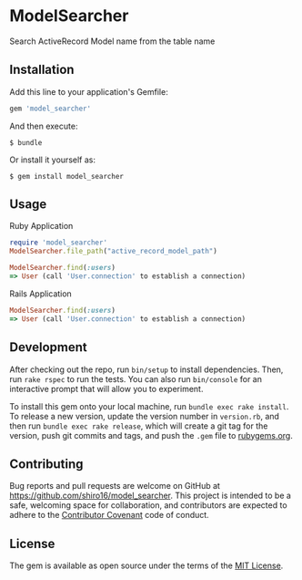 # ModelSearcher

Search ActiveRecord Model name from the table name

## Installation

Add this line to your application's Gemfile:

```ruby
gem 'model_searcher'
```

And then execute:

    $ bundle

Or install it yourself as:

    $ gem install model_searcher

## Usage

Ruby Application

```ruby
require 'model_searcher'
ModelSearcher.file_path("active_record_model_path")

ModelSearcher.find(:users)
=> User (call 'User.connection' to establish a connection)
```

Rails Application

```ruby
ModelSearcher.find(:users)
=> User (call 'User.connection' to establish a connection)
```

## Development

After checking out the repo, run `bin/setup` to install dependencies. Then, run `rake rspec` to run the tests. You can also run `bin/console` for an interactive prompt that will allow you to experiment.

To install this gem onto your local machine, run `bundle exec rake install`. To release a new version, update the version number in `version.rb`, and then run `bundle exec rake release`, which will create a git tag for the version, push git commits and tags, and push the `.gem` file to [rubygems.org](https://rubygems.org).

## Contributing

Bug reports and pull requests are welcome on GitHub at https://github.com/shiro16/model_searcher. This project is intended to be a safe, welcoming space for collaboration, and contributors are expected to adhere to the [Contributor Covenant](contributor-covenant.org) code of conduct.


## License

The gem is available as open source under the terms of the [MIT License](http://opensource.org/licenses/MIT).

